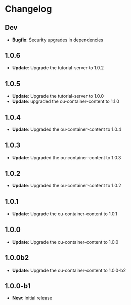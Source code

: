 # Changelog

## Dev

* **Bugfix**: Security upgrades in dependencies

## 1.0.6

* **Update**: Upgrade the tutorial-server to 1.0.2

## 1.0.5

* **Update**: Upgrade the tutorial-server to 1.0.0
* **Update**: upgraded the ou-container-content to 1.1.0

## 1.0.4

* **Update**: Upgraded the ou-container-content to 1.0.4

## 1.0.3

* **Update**: Upgraded the ou-container-content to 1.0.3

## 1.0.2

* **Update**: Upgraded the ou-container-content to 1.0.2

## 1.0.1

* **Update**: Upgrade the ou-container-content to 1.0.1

## 1.0.0

* **Update**: Upgrade the ou-container-content to 1.0.0

## 1.0.0b2

* **Update**: Upgrade the ou-container-content to 1.0.0-b2

## 1.0.0-b1

* **New**: Initial release
